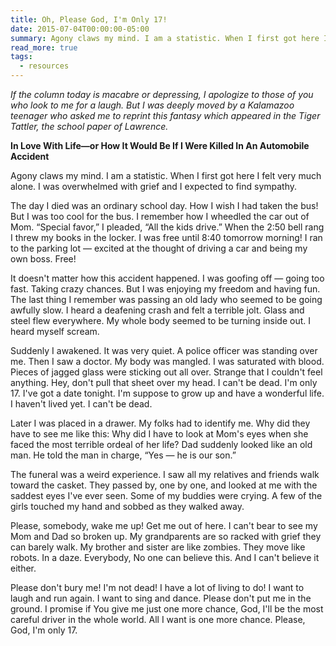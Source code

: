 ```yaml
---
title: Oh, Please God, I'm Only 17!
date: 2015-07-04T00:00:00-05:00
summary: Agony claws my mind. I am a statistic. When I first got here I felt very much alone. I was overwhelmed with grief and I expected to find sympathy. The day I died was an ordinary school day. How I wish I had...
read_more: true
tags:
  - resources
---
```

*If the column today is macabre or depressing, I apologize to those of you who look to me for a laugh. But I was deeply moved by a Kalamazoo teenager who asked me to reprint this fantasy which appeared in the Tiger Tattler, the school paper of Lawrence.*

**In Love With Life&mdash;or How It Would Be If I Were Killed In An Automobile Accident**

Agony claws my mind. I am a statistic. When I first got here I felt very much alone. I was overwhelmed with grief and I expected to find sympathy.

The day I died was an ordinary school day. How I wish I had taken the bus! But I was too cool for the bus. I remember how I wheedled the car out of Mom. &ldquo;Special favor,&rdquo; I pleaded, &ldquo;All the kids drive.&rdquo; When the 2:50 bell rang I threw my books in the locker. I was free until 8:40 tomorrow morning! I ran to the parking lot — excited at the thought of driving a car and being my own boss. Free!

It doesn't matter how this accident happened. I was goofing off — going too fast. Taking crazy chances. But I was enjoying my freedom and having fun. The last thing I remember was passing an old lady who seemed to be going awfully slow. I heard a deafening crash and felt a terrible jolt. Glass and steel flew everywhere. My whole body seemed to be turning inside out. I heard myself scream.

Suddenly I awakened. It was very quiet. A police officer was standing over me. Then I saw a doctor. My body was mangled. I was saturated with blood. Pieces of jagged glass were sticking out all over. Strange that I couldn't feel anything. Hey, don't pull that sheet over my head. I can't be dead. I'm only 17. I've got a date tonight. I'm suppose to grow up and have a wonderful life. I haven't lived yet. I can't be dead.

Later I was placed in a drawer. My folks had to identify me. Why did they have to see me like this: Why did I have to look at Mom's eyes when she faced the most terrible ordeal of her life? Dad suddenly looked like an old man. He told the man in charge, &ldquo;Yes — he is our son.&rdquo;

The funeral was a weird experience. I saw all my relatives and friends walk toward the casket. They passed by, one by one, and looked at me with the saddest eyes I've ever seen. Some of my buddies were crying. A few of the girls touched my hand and sobbed as they walked away.

Please, somebody, wake me up! Get me out of here. I can't bear to see my Mom and Dad so broken up. My grandparents are so racked with grief they can barely walk. My brother and sister are like zombies. They move like robots. In a daze. Everybody, No one can believe this. And I can't believe it either.

Please don't bury me! I'm not dead! I have a lot of living to do! I want to laugh and run again. I want to sing and dance. Please don't put me in the ground. I promise if You give me just one more chance, God, I'll be the most careful driver in the whole world. All I want is one more chance. Please, God, I'm only 17.
